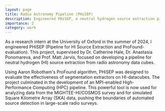 ```yaml
---
layout: page
title: Radio Astronomy Pipeline (PHiSEP)
description: Engineered PHiSEP, a neutral hydrogen source extraction pipeline for radio astronomy data.
importance: 2
category: work
---
```


As a research intern at the University of Oxford in the summer of 2024, I engineered PHiSEP (Pipeline for HI Source Extraction and ProFound-evaluation). This project, supervised by Dr. Catherine Hale, Dr. Anastasia Ponomareva, and Prof. Matt Jarvis, focused on developing a pipeline for neutral hydrogen (HI) source extraction from radio astronomy data cubes.

Using Aaron Robotham's ProFound algorithm, PHiSEP was designed to evaluate the effectiveness of segmentation extractors on HI-datacubes. The project culminated in the development of an MPI-enabled High-Performance Computing (HPC) pipeline. This powerful tool is now used for analyzing data from the MIGHTEE-HI/COSMOS survey and for simulated Square Kilometre Array (SKA) data, pushing the boundaries of automated source detection in large-scale radio surveys.
